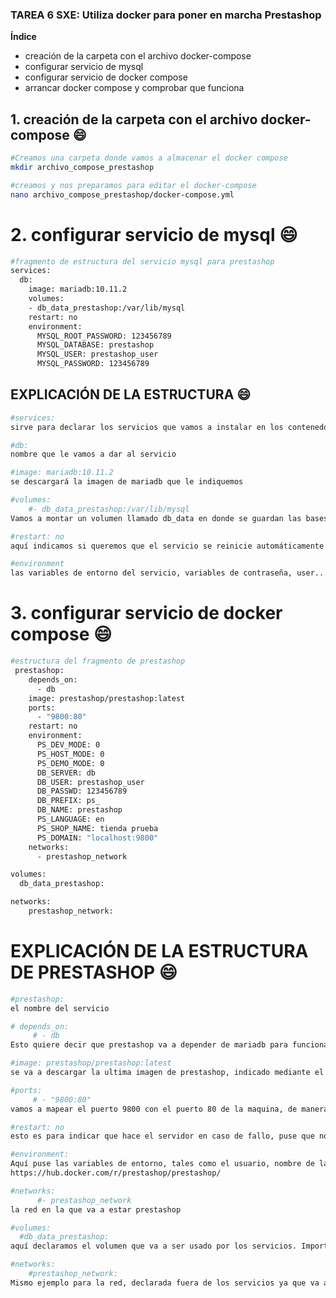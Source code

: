 ### TAREA 6 SXE: Utiliza docker para poner en marcha Prestashop

**Índice**
- creación de la carpeta con el archivo docker-compose 
- configurar servicio de mysql
- configurar servicio de docker compose
- arrancar docker compose y comprobar que funciona


## 1. creación de la carpeta con el archivo docker-compose :smile:
```bash
#Creamos una carpeta donde vamos a almacenar el docker compose
mkdir archivo_compose_prestashop

#creamos y nos preparamos para editar el docker-compose
nano archivo_compose_prestashop/docker-compose.yml

```

# 2. configurar servicio de mysql :smile:
```bash
#fragmento de estructura del servicio mysql para prestashop
services:
  db:
    image: mariadb:10.11.2
    volumes:
    - db_data_prestashop:/var/lib/mysql
    restart: no
    environment:
      MYSQL_ROOT_PASSWORD: 123456789
      MYSQL_DATABASE: prestashop
      MYSQL_USER: prestashop_user
      MYSQL_PASSWORD: 123456789
```
## EXPLICACIÓN DE LA ESTRUCTURA :smile:
``` bash
#services:
sirve para declarar los servicios que vamos a instalar en los contenedores, considéralos como un gran conjunto en el cual vamos a ir estableciendo las propiedades de los diferentes servicios
```

``` bash
#db:
nombre que le vamos a dar al servicio
```

``` bash
#image: mariadb:10.11.2
se descargará la imagen de mariadb que le indiquemos
```

``` bash
#volumes:
    #- db_data_prestashop:/var/lib/mysql
Vamos a montar un volumen llamado db_data en donde se guardan las bases de datos de mariadb, esto quiere decir que podremos tener los datos pese a que se corrompa el servicio
```

``` bash
#restart: no
aquí indicamos si queremos que el servicio se reinicie automáticamente cuando falle algo, ponemos que no porque si ponemos always y metemos algo mal en la configuración al arrancarlo, no seremos capaces de pararlo
```

``` bash
#environment
las variables de entorno del servicio, variables de contraseña, user... etc
```

# 3. configurar servicio de docker compose :smile:
```bash
#estructura del fragmento de prestashop
 prestashop:
    depends_on:
      - db
    image: prestashop/prestashop:latest
    ports:
      - "9800:80"
    restart: no
    environment:
      PS_DEV_MODE: 0
      PS_HOST_MODE: 0
      PS_DEMO_MODE: 0
      DB_SERVER: db
      DB_USER: prestashop_user
      DB_PASSWD: 123456789
      DB_PREFIX: ps_
      DB_NAME: prestashop
      PS_LANGUAGE: en
      PS_SHOP_NAME: tienda prueba
      PS_DOMAIN: "localhost:9800"
    networks:
      - prestashop_network

volumes:
  db_data_prestashop:

networks:
    prestashop_network:

```

# EXPLICACIÓN DE LA ESTRUCTURA DE PRESTASHOP :smile:
```bash
#prestashop:
el nombre del servicio
```

```bash
# depends_on:
     # - db
Esto quiere decir que prestashop va a depender de mariadb para funcionar, sin ella, no arranca el servicio
```

```bash
#image: prestashop/prestashop:latest
se va a descargar la ultima imagen de prestashop, indicado mediante el tag latest
```

```bash
#ports:
     # - "9800:80"
vamos a mapear el puerto 9800 con el puerto 80 de la maquina, de manera que al acceder desde fuera, la conexion pasara por el puerto de la maquina virtual y podremos acceder a prestashop
```

```bash
#restart: no
esto es para indicar que hace el servidor en caso de fallo, puse que no por si la instalacion salía mal, pero puedes poner always por ejemplo si quieres que siempre esté activo
```

```bash
#environment:
Aquí puse las variables de entorno, tales como el usuario, nombre de la tienda, contraseña... etc, las podéis consultar aquí:
https://hub.docker.com/r/prestashop/prestashop/
```

```bash
#networks:
      #- prestashop_network
la red en la que va a estar prestashop
```

```bash
#volumes:
  #db_data_prestashop:
aquí declaramos el volumen que va a ser usado por los servicios. Importante declararlo fuera de cualquier servicio para que sea accesible a todos
```

```bash
#networks:
    #prestashop_network:
Mismo ejemplo para la red, declarada fuera de los servicios ya que va a ser usada por los 2 mencionados anteriormente
```
